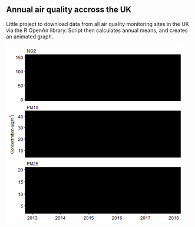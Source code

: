 ## Annual air quality accross the UK

Little project to download data from all air quality  monitoring sites in the UK via the R OpenAir library. Script then calculates annual means, and creates an animated graph.

![animated air quality graph](https://github.com/JimShady/uk_monitoring_sites_data/blob/master/file4068548c6e73.gif)
